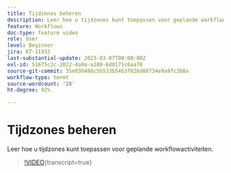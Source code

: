 ```yaml
---
title: Tijdzones beheren
description: Leer hoe u tijdzones kunt toepassen voor geplande workflowactiviteiten.
feature: Workflows
doc-type: feature video
role: User
level: Beginner
jira: KT-11933
last-substantial-update: 2023-03-07T00:00:00Z
exl-id: 51675c2c-2022-4a9a-a180-6d8171c6aa78
source-git-commit: 35e036486c5b533b54b3f626d88734e9a9fc3b8a
workflow-type: tm+mt
source-wordcount: '28'
ht-degree: 92%

---
```


# Tijdzones beheren

Leer hoe u tijdzones kunt toepassen voor geplande workflowactiviteiten.

>[!VIDEO](https://video.tv.adobe.com/v/3443854?quality=12&learn=on&captions=dut){transcript=true}
